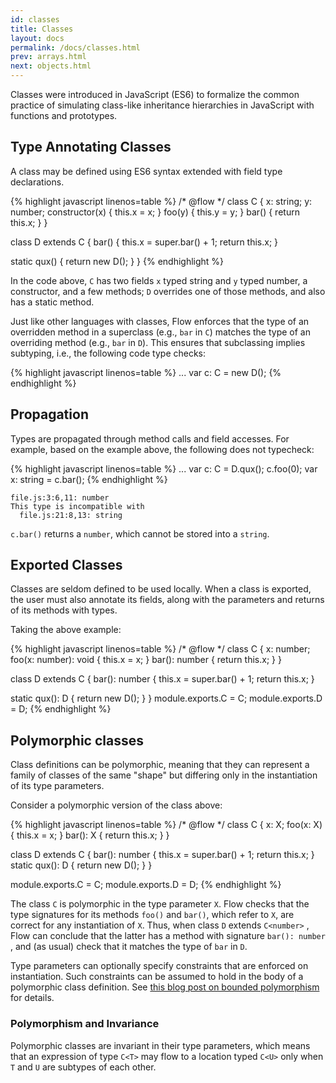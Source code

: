 ```yaml
---
id: classes
title: Classes
layout: docs
permalink: /docs/classes.html
prev: arrays.html
next: objects.html
---
```


Classes were introduced in JavaScript (ES6) to formalize the common practice of simulating class-like inheritance hierarchies in JavaScript with functions and prototypes.

## Type Annotating Classes

A class may be defined using ES6 syntax extended with field type declarations.

{% highlight javascript linenos=table %}
/* @flow */
class C {
  x: string;
  y: number;
  constructor(x) { this.x = x; }
  foo(y) { this.y = y; }
  bar() { return this.x; }
}

class D extends C {
  bar() {
    this.x = super.bar() + 1;
    return this.x;
  }

  static qux() { return new D(); }
}
{% endhighlight %}

In the code above, `C` has two fields `x` typed string and `y` typed number, a constructor, and a few methods; `D` overrides one of those methods, and also has a static method.

Just like other languages with classes, Flow enforces that the type of an
overridden method in a superclass (e.g., `bar` in `C`) matches the type of an
overriding method (e.g., `bar` in `D`). This ensures that subclassing implies
subtyping, i.e., the following code type checks:

{% highlight javascript linenos=table %}
...
var c: C = new D();
{% endhighlight %}

## Propagation

Types are propagated through method calls and field accesses. For example,
based on the example above, the following does not typecheck:


{% highlight javascript linenos=table %}
...
var c: C = D.qux();
c.foo(0);
var x: string = c.bar();
{% endhighlight %}

```bbcode
file.js:3:6,11: number
This type is incompatible with
  file.js:21:8,13: string
```

`c.bar()` returns a `number`, which cannot be stored into a `string`.


## Exported Classes

Classes are seldom defined to be used locally. When a class is exported, the
user must also annotate its fields, along with the parameters and returns of
its methods with types.

Taking the above example:

{% highlight javascript linenos=table %}
/* @flow */
class C {
  x: number;
  foo(x: number): void { this.x = x; }
  bar(): number { return this.x; }
}

class D extends C {
  bar(): number {
    this.x = super.bar() + 1;
    return this.x;
  }

  static qux(): D { return new D(); }
}
module.exports.C = C;
module.exports.D = D;
{% endhighlight %}

## Polymorphic classes

Class definitions can be polymorphic, meaning that they can represent a family
of classes of the same "shape" but differing only in the instantiation of its
type parameters.

Consider a polymorphic version of the class above:

{% highlight javascript linenos=table %}
/* @flow */
class C<X> {
  x: X;
  foo(x: X) { this.x = x; }
  bar(): X { return this.x; }
}

class D extends C<number> {
  bar(): number {
    this.x = super.bar() + 1;
    return this.x;
  }
  static qux(): D { return new D(); }
}

module.exports.C = C;
module.exports.D = D;
{% endhighlight %}

The class `C` is polymorphic in the type parameter `X`. Flow checks that the
type signatures for its methods `foo()` and `bar()`, which refer to `X`, are
correct for any instantiation of `X`. Thus, when class `D` extends `C<number>`
, Flow can conclude that the latter has a method with signature `bar(): number`
, and (as usual) check that it matches the type of `bar` in `D`.

Type parameters can optionally specify constraints that are enforced on
instantiation. Such constraints can be assumed to hold in the body of
a polymorphic class definition. See [this blog post on bounded polymorphism](http://flowtype.org/blog/2015/03/12/Bounded-Polymorphism.html) for details.

### Polymorphism and Invariance

Polymorphic classes are invariant in their type parameters, which means that
an expression of type `C<T>` may flow to a location typed `C<U>` only when `T`
and `U` are subtypes of each other.
